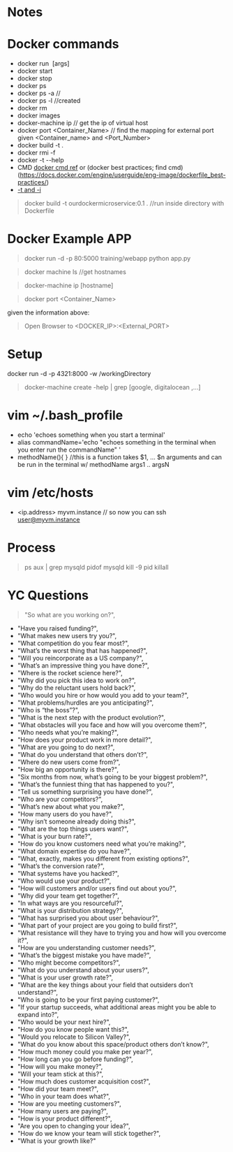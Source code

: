 # Notes

# Docker commands

- docker run <image> [args]
- docker start
- docker stop
- docker ps
- docker ps -a //
- docker ps -l //created
- docker rm
- docker images
- docker-machine ip // get the ip of virtual host
- docker port <Container_Name> <Port Number> // find the mapping for external port given <Container_name> and <Port_Number>
- docker build -t <new-image-name> . 
- docker rmi -f <img or name>
- docker -t --help 
- CMD [docker cmd ref](https://docs.docker.com/engine/reference/builder/#cmd) or (docker best practices; find cmd)(https://docs.docker.com/engine/userguide/eng-image/dockerfile_best-practices/)
- [-t and -i](https://coreos.com/os/docs/latest/getting-started-with-docker.html)

>docker build -t ourdockermicroservice:0.1 . //run inside directory with Dockerfile

# Docker Example APP
>docker run -d -p 80:5000 training/webapp python app.py

>docker machine ls //get hostnames

>docker-machine ip [hostname]

>docker port <Container_Name> <Port Number>

given the information above:

>Open Browser to <DOCKER_IP>:<External_PORT>


# Setup
docker run -d -p 4321:8000 -w /workingDirectory

>docker-machine create -help | grep [google, digitalocean ,...]

# vim ~/.bash_profile 

- echo 'echoes something when you start a terminal'
- alias commandName='echo "echoes something in the terminal when you enter run the commandName" '
- methodName(){ } //this is a function takes $1, ... $n arguments and can be run in the terminal w/ methodName args1 .. argsN

# vim /etc/hosts

- <ip.address> myvm.instance  // so now you can ssh user@myvm.instance

# Process
> ps aux | grep mysqld
pidof mysqld
kill -9 pid
killall <processName>

# YC Questions
>"So what are you working on?",
  - "Have you raised funding?",
  - "What makes new users try you?",
  - "What competition do you fear most?",
  - "What’s the worst thing that has happened?",
  - "Will you reincorporate as a US company?",
  - "What’s an impressive thing you have done?",
  - "Where is the rocket science here?",
  - "Why did you pick this idea to work on?",
  - "Why do the reluctant users hold back?",
  - "Who would you hire or how would you add to your team?",
  - "What problems/hurdles are you anticipating?",
  - "Who is “the boss”?",
  - "What is the next step with the product evolution?",
  - "What obstacles will you face and how will you overcome them?",
  - "Who needs what you’re making?",
  - "How does your product work in more detail?",
  - "What are you going to do next?",
  - "What do you understand that others don’t?",
  - "Where do new users come from?",
  - "How big an opportunity is there?",
  - "Six months from now, what’s going to be your biggest problem?",
  - "What’s the funniest thing that has happened to you?",
  - "Tell us something surprising you have done?",
  - "Who are your competitors?",
  - "What’s new about what you make?",
  - "How many users do you have?",
  - "Why isn’t someone already doing this?",
  - "What are the top things users want?",
  - "What is your burn rate?",
  - "How do you know customers need what you’re making?",
  - "What domain expertise do you have?",
  - "What, exactly, makes you different from existing options?",
  - "What’s the conversion rate?",
  - "What systems have you hacked?",
  - "Who would use your product?",
  - "How will customers and/or users find out about you?",
  - "Why did your team get together?",
  - "In what ways are you resourceful?",
  - "What is your distribution strategy?",
  - "What has surprised you about user behaviour?",
  - "What part of your project are you going to build first?",
  - "What resistance will they have to trying you and how will you overcome it?",
  - "How are you understanding customer needs?",
  - "What’s the biggest mistake you have made?",
  - "Who might become competitors?",
  - "What do you understand about your users?",
  - "What is your user growth rate?",
  - "What are the key things about your field that outsiders don’t understand?",
  - "Who is going to be your first paying customer?",
  - "If your startup succeeds, what additional areas might you be able to expand into?",
  - "Who would be your next hire?",
  - "How do you know people want this?",
  - "Would you relocate to Silicon Valley?",
  - "What do you know about this space/product others don’t know?",
  - "How much money could you make per year?",
  - "How long can you go before funding?",
  - "How will you make money?",
  - "Will your team stick at this?",
  - "How much does customer acquisition cost?",
  - "How did your team meet?",
  - "Who in your team does what?",
  - "How are you meeting customers?",
  - "How many users are paying?",
  - "How is your product different?",
  - "Are you open to changing your idea?",
  - "How do we know your team will stick together?",
  - "What is your growth like?"
